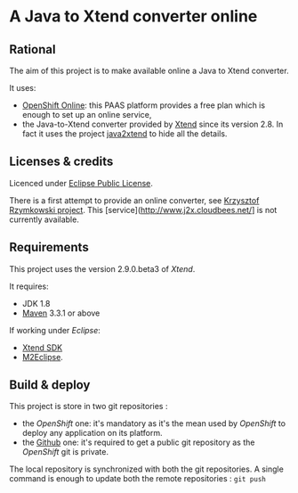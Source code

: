A Java to Xtend converter online 
==========

Rational
-------

The aim of this project is to make available online a Java to Xtend converter. 

It uses:

- [OpenShift Online](https://www.openshift.com/products/online): this PAAS platform provides a free plan which is enough to set up an online service,
- the Java-to-Xtend converter provided by [Xtend](https://eclipse.org/xtend/) since its version 2.8. In fact it uses the project [java2xtend](https://github.com/atao60/java2xtend.git) to hide all the details.

Licenses & credits
------

Licenced under [Eclipse Public License](http://www.eclipse.org/legal/epl-v10.html).

There is a first attempt to provide an online converter, see [Krzysztof Rzymkowski project](https://github.com/rzymek/java2xtend.webapp). This [service](http://www.j2x.cloudbees.net/] is not currently available.

Requirements
-----

This project uses the version 2.9.0.beta3 of *Xtend*.

It requires:

- JDK 1.8
- [Maven](https://maven.apache.org/) 3.3.1 or above

If working under *Eclipse*:

- [Xtend SDK](https://eclipse.org/xtend/download.html) 
- [M2Eclipse](http://eclipse.org/m2e/).

Build & deploy
------

This project is store in two git repositories :

- the *OpenShift* one: it's mandatory as it's the mean used by *OpenShift* to deploy any application on its platform.
- the [Github](https://github.com) one: it's required to get a public git repository as the *OpenShift* git is private.

The local repository is synchronized with both the git repositories. A single command is enough to update both the remote repositories : 
       `git push`
